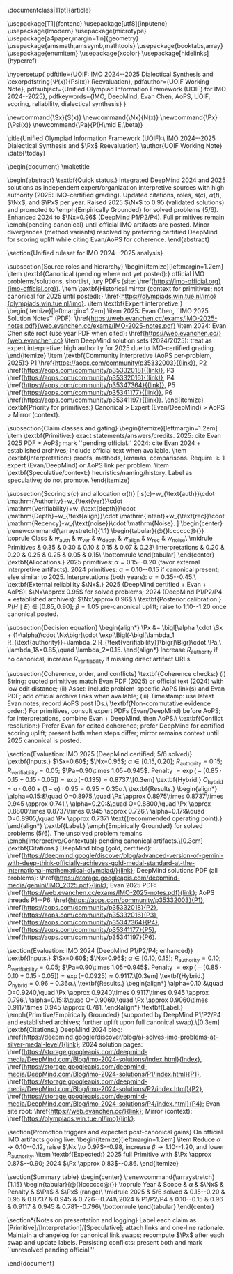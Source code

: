 \documentclass[11pt]{article}

\usepackage[T1]{fontenc}
\usepackage[utf8]{inputenc}
\usepackage{lmodern}
\usepackage{microtype}
\usepackage[a4paper,margin=1in]{geometry}
\usepackage{amsmath,amssymb,mathtools}
\usepackage{booktabs,array}
\usepackage{enumitem}
\usepackage{xcolor}
\usepackage[hidelinks]{hyperref}

\hypersetup{
  pdftitle={UOIF: IMO 2024--2025 Dialectical Synthesis and \texorpdfstring{$\Psi(x)$}{Psi(x)} Reevaluation},
  pdfauthor={UOIF Working Note},
  pdfsubject={Unified Olympiad Information Framework (UOIF) for IMO 2024--2025},
  pdfkeywords={IMO, DeepMind, Evan Chen, AoPS, UOIF, scoring, reliability, dialectical synthesis}
}

\newcommand{\Sx}{S(x)}
\newcommand{\Nx}{N(x)}
\newcommand{\Px}{\Psi(x)}
\newcommand{\Pa}{P(H\mid E,\beta)}

\title{Unified Olympiad Information Framework (UOIF):\\
IMO 2024--2025 Dialectical Synthesis and $\Px$ Reevaluation}
\author{UOIF Working Note}
\date{\today}

\begin{document}
\maketitle

\begin{abstract}
\textbf{Quick status.} Integrated DeepMind 2024 and 2025 solutions as independent expert/organization interpretive sources with high authority (2025: IMO-certified grading). Updated citations, roles, $s(c)$, $\alpha(t)$, $\Nx$, and $\Px$ per year. Raised 2025 $\Nx$ to 0.95 (validated solutions) and promoted to \emph{Empirically Grounded} for solved problems (5/6). Enhanced 2024 to $\Nx=0.96$ (DeepMind P1/P2/P4). Full primitives remain \emph{pending canonical} until official IMO artifacts are posted. Minor divergences (method variants) resolved by preferring certified DeepMind for scoring uplift while citing Evan/AoPS for coherence.
\end{abstract}

\section{Unified ruleset for IMO 2024--2025 analysis}

\subsection{Source roles and hierarchy}
\begin{itemize}[leftmargin=1.2em]
  \item \textbf{Canonical (pending where not yet posted):} official IMO problems/solutions, shortlist, jury PDFs (site: \href{https://imo-official.org}{imo-official.org}).
  \item \textbf{Historical mirror (context for primitives; not canonical for 2025 until posted):} \href{https://olympiads.win.tue.nl/imo}{olympiads.win.tue.nl/imo}.
  \item \textbf{Expert interpretive:}
    \begin{itemize}[leftmargin=1.2em]
      \item 2025: Evan Chen, ``IMO 2025 Solution Notes'' (PDF): \href{https://web.evanchen.cc/exams/IMO-2025-notes.pdf}{web.evanchen.cc/exams/IMO-2025-notes.pdf}
      \item 2024: Evan Chen site root (use year PDF when cited): \href{https://web.evanchen.cc/}{web.evanchen.cc}
      \item DeepMind solution sets (2024/2025): treat as expert interpretive; high authority for 2025 due to IMO-certified grading.
    \end{itemize}
  \item \textbf{Community interpretive (AoPS per-problem, 2025):}
    P1 \href{https://aops.com/community/p35332003}{(link)},
    P2 \href{https://aops.com/community/p35332018}{(link)},
    P3 \href{https://aops.com/community/p35332016}{(link)},
    P4 \href{https://aops.com/community/p35347364}{(link)},
    P5 \href{https://aops.com/community/p35341177}{(link)},
    P6 \href{https://aops.com/community/p35341197}{(link)}.
\end{itemize}
\textbf{Priority for primitives:} Canonical $>$ Expert (Evan/DeepMind) $>$ AoPS $>$ Mirror (context).

\subsection{Claim classes and gating}
\begin{itemize}[leftmargin=1.2em]
  \item \textbf{Primitive:} exact statements/answers/credits. 2025: cite Evan 2025 PDF + AoPS; mark ``pending official.'' 2024: cite Evan 2024 + established archives; include official text when available.
  \item \textbf{Interpretation:} proofs, methods, lemmas, comparisons. Require $\ge 1$ expert (Evan/DeepMind) or AoPS link per problem.
  \item \textbf{Speculative/context:} heuristics/naming/history. Label as speculative; do not promote.
\end{itemize}

\subsection{Scoring $s(c)$ and allocation $\alpha(t)$}
\[
s(c)=w_{\text{auth}}\cdot \mathrm{Authority}+w_{\text{ver}}\cdot \mathrm{Verifiability}+w_{\text{depth}}\cdot \mathrm{Depth}+w_{\text{align}}\cdot \mathrm{Intent}+w_{\text{rec}}\cdot \mathrm{Recency}-w_{\text{noise}}\cdot \mathrm{Noise}.
\]
\begin{center}
\renewcommand{\arraystretch}{1.1}
\begin{tabular}{@{}lcccccc@{}}
\toprule
Class & $w_{\text{auth}}$ & $w_{\text{ver}}$ & $w_{\text{depth}}$ & $w_{\text{align}}$ & $w_{\text{rec}}$ & $w_{\text{noise}}$\\
\midrule
Primitives & 0.35 & 0.30 & 0.10 & 0.15 & 0.07 & 0.23\\
Interpretations & 0.20 & 0.20 & 0.25 & 0.25 & 0.05 & 0.15\\
\bottomrule
\end{tabular}
\end{center}
\textbf{Allocations.} 2025 primitives: $\alpha=0.15$--$0.20$ (favor external interpretive artifacts). 2024 primitives: $\alpha=0.10$--$0.15$ if canonical present; else similar to 2025. Interpretations (both years): $\alpha=0.35$--$0.45$.\\
\textbf{External reliability $\Nx$.} 2025 (DeepMind certified + Evan + AoPS): $\Nx\approx 0.95$ for solved problems; 2024 (DeepMind P1/P2/P4 + established archives): $\Nx\approx 0.96$.\\
\textbf{Posterior calibration.} $P(H\mid E)\in[0.85,0.90]$; $\beta=1.05$ pre-canonical uplift; raise to $1.10$--$1.20$ once canonical posted.

\subsection{Decision equation}
\begin{align*}
\Px &= \bigl[\alpha \cdot \Sx + (1-\alpha)\cdot \Nx\bigr]\cdot \exp\!\Bigl(-\bigl[\lambda_1 R_{\text{authority}}+\lambda_2 R_{\text{verifiability}}\bigr]\Bigr)\cdot \Pa,\\
\lambda_1&=0.85,\quad \lambda_2=0.15.
\end{align*}
Increase $R_{\text{authority}}$ if no canonical; increase $R_{\text{verifiability}}$ if missing direct artifact URLs.

\subsection{Coherence, order, and conflicts}
\textbf{Coherence checks:} (i) String: quoted primitives match Evan PDF (2025) or official text (2024) with low edit distance; (ii) Asset: include problem-specific AoPS link(s) and Evan PDF; add official archive links when available; (iii) Timestamp: use latest Evan notes; record AoPS post IDs.\\
\textbf{Non-commutative evidence order:} For primitives, consult expert PDFs (Evan/DeepMind) before AoPS; for interpretations, combine Evan + DeepMind, then AoPS.\\
\textbf{Conflict resolution:} Prefer Evan for edited coherence; prefer DeepMind for certified scoring uplift; present both when steps differ; mirror remains context until 2025 canonical is posted.

\section{Evaluation: IMO 2025 (DeepMind certified; 5/6 solved)}
\textbf{Inputs.} $\Sx=0.60$; $\Nx=0.95$; $\alpha\in[0.15,0.20]$; $R_{\text{authority}}=0.15$; $R_{\text{verifiability}}=0.05$; $\Pa=0.90\times 1.05=0.945$. Penalty $=\exp\bigl(-[0.85\cdot 0.15+0.15\cdot 0.05]\bigr)=\exp(-0.135)\approx 0.8737$.\\[0.3em]
\textbf{Hybrid.} $O_{\text{hybrid}}=\alpha\cdot 0.60 + (1-\alpha)\cdot 0.95 = 0.95-0.35\alpha$.\\
\textbf{Results.}
\begin{align*}
\alpha=0.15:&\quad O=0.8975,\quad \Px \approx 0.8975\times 0.8737\times 0.945 \approx 0.741,\\
\alpha=0.20:&\quad O=0.8800,\quad \Px \approx 0.8800\times 0.8737\times 0.945 \approx 0.726,\\
\alpha=0.17:&\quad O=0.8905,\quad \Px \approx 0.737\ \text{(recommended operating point).}
\end{align*}
\textbf{Label.} \emph{Empirically Grounded} for solved problems (5/6). The unsolved problem remains \emph{Interpretive/Contextual} pending canonical artifacts.\\[0.3em]
\textbf{Citations.} DeepMind blog (gold, certified): \href{https://deepmind.google/discover/blog/advanced-version-of-gemini-with-deep-think-officially-achieves-gold-medal-standard-at-the-international-mathematical-olympiad/}{link}; DeepMind solutions PDF (all problems): \href{https://storage.googleapis.com/deepmind-media/gemini/IMO_2025.pdf}{link}; Evan 2025 PDF: \href{https://web.evanchen.cc/exams/IMO-2025-notes.pdf}{link}; AoPS threads P1--P6: \href{https://aops.com/community/p35332003}{P1}, \href{https://aops.com/community/p35332018}{P2}, \href{https://aops.com/community/p35332016}{P3}, \href{https://aops.com/community/p35347364}{P4}, \href{https://aops.com/community/p35341177}{P5}, \href{https://aops.com/community/p35341197}{P6}.

\section{Evaluation: IMO 2024 (DeepMind P1/P2/P4; enhanced)}
\textbf{Inputs.} $\Sx=0.60$; $\Nx=0.96$; $\alpha\in[0.10,0.15]$; $R_{\text{authority}}=0.10$; $R_{\text{verifiability}}=0.05$; $\Pa=0.90\times 1.05=0.945$. Penalty $=\exp\bigl(-[0.85\cdot 0.10+0.15\cdot 0.05]\bigr)=\exp(-0.0925)\approx 0.9117$.\\[0.3em]
\textbf{Hybrid.} $O_{\text{hybrid}}=0.96-0.36\alpha$.\\
\textbf{Results.}
\begin{align*}
\alpha=0.10:&\quad O=0.9240,\quad \Px \approx 0.9240\times 0.9117\times 0.945 \approx 0.796,\\
\alpha=0.15:&\quad O=0.9060,\quad \Px \approx 0.9060\times 0.9117\times 0.945 \approx 0.781.
\end{align*}
\textbf{Label.} \emph{Primitive/Empirically Grounded} (supported by DeepMind P1/P2/P4 and established archives; further uplift upon full canonical swap).\\[0.3em]
\textbf{Citations.} DeepMind 2024 blog: \href{https://deepmind.google/discover/blog/ai-solves-imo-problems-at-silver-medal-level/}{link}; 2024 solution pages: \href{https://storage.googleapis.com/deepmind-media/DeepMind.com/Blog/imo-2024-solutions/index.html}{Index}, \href{https://storage.googleapis.com/deepmind-media/DeepMind.com/Blog/imo-2024-solutions/P1/index.html}{P1}, \href{https://storage.googleapis.com/deepmind-media/DeepMind.com/Blog/imo-2024-solutions/P2/index.html}{P2}, \href{https://storage.googleapis.com/deepmind-media/DeepMind.com/Blog/imo-2024-solutions/P4/index.html}{P4}; Evan site root: \href{https://web.evanchen.cc/}{link}; Mirror (context): \href{https://olympiads.win.tue.nl/imo}{link}.

\section{Promotion triggers and expected post-canonical gains}
On official IMO artifacts going live:
\begin{itemize}[leftmargin=1.2em]
  \item Reduce $\alpha \to 0.10$--$0.12$, raise $\Nx \to 0.97$--$0.98$, increase $\beta \to 1.10$--$1.20$, and lower $R_{\text{authority}}$.
  \item \textbf{Expected:} 2025 full Primitive with $\Px \approx 0.87$--$0.90$; 2024 $\Px \approx 0.83$--$0.86$.
\end{itemize}

\section{Summary table}
\begin{center}
\renewcommand{\arraystretch}{1.15}
\begin{tabular}{@{}lcccccc@{}}
\toprule
Year & Scope & $\alpha$ & $\Nx$ & Penalty & $\Pa$ & $\Px$ (range)\\
\midrule
2025 & 5/6 solved & $0.15$--$0.20$ & $0.95$ & $0.8737$ & $0.945$ & $0.726$--$0.741$\\
2024 & P1/P2/P4 & $0.10$--$0.15$ & $0.96$ & $0.9117$ & $0.945$ & $0.781$--$0.796$\\
\bottomrule
\end{tabular}
\end{center}

\section*{Notes on presentation and logging}
Label each claim as [Primitive]/[Interpretation]/[Speculative]; attach links and one-line rationale. Maintain a changelog for canonical link swaps; recompute $\Px$ after each swap and update labels. Persisting conflicts: present both and mark ``unresolved pending official.''

\end{document}